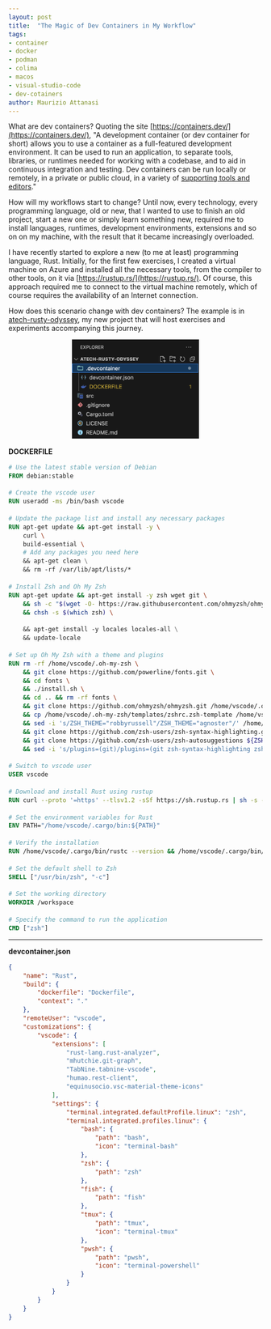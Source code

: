 ```yaml
---
layout: post
title:  "The Magic of Dev Containers in My Workflow"
tags:
- container
- docker
- podman
- colima
- macos
- visual-studio-code
- dev-cotainers
author: Maurizio Attanasi
---
```


What are dev containers? Quoting the site [https://containers.dev/](https://containers.dev/), "A development container (or dev container for short) allows you to use a container as a full-featured development environment. 
It can be used to run an application, to separate tools, libraries, or runtimes needed for working with a codebase, and to aid in continuous integration and testing. 
Dev containers can be run locally or remotely, in a private or public cloud, in a variety of [supporting tools and editors](https://containers.dev/supporting)."

How will my workflows start to change? Until now, every technology, every programming language, old or new, that I wanted to use to finish an old project, start a new one or simply learn something new, required me to install languages, runtimes, development environments, extensions and so on on my machine, with the result that it became increasingly overloaded.

I have recently started to explore a new (to me at least) programming language, Rust. Initially, for the first few exercises, I created a virtual machine on Azure and installed all the necessary tools, from the compiler to other tools, on it via [https://rustup.rs/](https://rustup.rs/). 
Of course, this approach required me to connect to the virtual machine remotely, which of course requires the availability of an Internet connection.

How does this scenario change with dev containers? The example is in [atech-rusty-odyssey](https://github.com/maurizioattanasi/atech-rusty-odyssey), my new project that will host exercises and experiments accompanying this journey.

<p align='center'>
    <img src='/assets/images/dev-containers/vs-code-dev-container.png' alt='dev-container' style="max-width:50%">
</p>

**DOCKERFILE**

```dockerfile
# Use the latest stable version of Debian
FROM debian:stable

# Create the vscode user
RUN useradd -ms /bin/bash vscode

# Update the package list and install any necessary packages
RUN apt-get update && apt-get install -y \
    curl \
    build-essential \
    # Add any packages you need here
    && apt-get clean \
    && rm -rf /var/lib/apt/lists/*

# Install Zsh and Oh My Zsh
RUN apt-get update && apt-get install -y zsh wget git \
    && sh -c "$(wget -O- https://raw.githubusercontent.com/ohmyzsh/ohmyzsh/master/tools/install.sh)" \
    && chsh -s $(which zsh) \

    && apt-get install -y locales locales-all \
    && update-locale

# Set up Oh My Zsh with a theme and plugins
RUN rm -rf /home/vscode/.oh-my-zsh \
    && git clone https://github.com/powerline/fonts.git \
    && cd fonts \
    && ./install.sh \
    && cd .. && rm -rf fonts \
    && git clone https://github.com/ohmyzsh/ohmyzsh.git /home/vscode/.oh-my-zsh \
    && cp /home/vscode/.oh-my-zsh/templates/zshrc.zsh-template /home/vscode/.zshrc \
    && sed -i 's/ZSH_THEME="robbyrussell"/ZSH_THEME="agnoster"/' /home/vscode/.zshrc \
    && git clone https://github.com/zsh-users/zsh-syntax-highlighting.git ${ZSH_CUSTOM:-/home/vscode/.oh-my-zsh/custom}/plugins/zsh-syntax-highlighting \
    && git clone https://github.com/zsh-users/zsh-autosuggestions ${ZSH_CUSTOM:-/home/vscode/.oh-my-zsh/custom}/plugins/zsh-autosuggestions \
    && sed -i 's/plugins=(git)/plugins=(git zsh-syntax-highlighting zsh-autosuggestions)/' /home/vscode/.zshrc

# Switch to vscode user
USER vscode

# Download and install Rust using rustup
RUN curl --proto '=https' --tlsv1.2 -sSf https://sh.rustup.rs | sh -s -- -y

# Set the environment variables for Rust
ENV PATH="/home/vscode/.cargo/bin:${PATH}"

# Verify the installation
RUN /home/vscode/.cargo/bin/rustc --version && /home/vscode/.cargo/bin/cargo --version

# Set the default shell to Zsh
SHELL ["/usr/bin/zsh", "-c"]

# Set the working directory
WORKDIR /workspace

# Specify the command to run the application
CMD ["zsh"]
```

<hr>

**devcontainer.json**

```json
{
	"name": "Rust",
	"build": {
		"dockerfile": "Dockerfile",
		"context": "."
	},
	"remoteUser": "vscode",
	"customizations": {
		"vscode": {
			"extensions": [
				"rust-lang.rust-analyzer",
				"mhutchie.git-graph",
				"TabNine.tabnine-vscode",
				"humao.rest-client",
				"equinusocio.vsc-material-theme-icons"
			],
			"settings": {
				"terminal.integrated.defaultProfile.linux": "zsh",
				"terminal.integrated.profiles.linux": {
					"bash": {
						"path": "bash",
						"icon": "terminal-bash"
					},
					"zsh": {
						"path": "zsh"
					},
					"fish": {
						"path": "fish"
					},
					"tmux": {
						"path": "tmux",
						"icon": "terminal-tmux"
					},
					"pwsh": {
						"path": "pwsh",
						"icon": "terminal-powershell"
					}
				}
			}
		}
	}
}
```